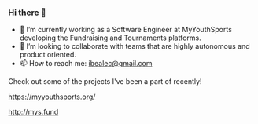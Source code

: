 ### Hi there 👋

<!--
**ibealec/ibealec** is a ✨ _special_ ✨ repository because its `README.md` (this file) appears on your GitHub profile.

Here are some ideas to get you started:

- 🌱 I’m currently learning ...
 on ...
- 🤔 I’m looking for help with ...
- 💬 Ask me about ...

- 😄 Pronouns: ...
- ⚡ Fun fact: ...
-->

- 🔭 I’m currently working as a Software Engineer at MyYouthSports developing the Fundraising and Tournaments platforms.
- 👯 I’m looking to collaborate with teams that are highly autonomous and product oriented.
- 📫 How to reach me: ibealec@gmail.com

Check out some of the projects I've been a part of recently!

https://myyouthsports.org/

http://mys.fund
